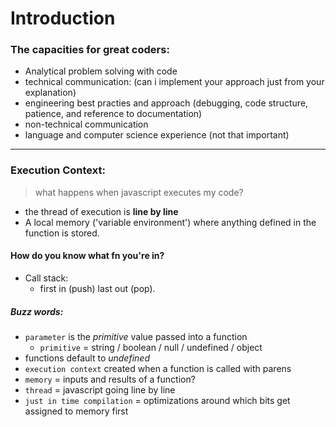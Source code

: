 # Introduction

### The capacities for great coders:
* Analytical problem solving with code
* technical communication: (can i implement your approach just from your explanation)
* engineering best practies and approach (debugging, code structure, patience, and reference to documentation)
* non-technical communication
* language and computer science experience (not that important)
---
### Execution Context:
> what happens when javascript executes my code? 
* the thread of execution is **line by line**
* A local memory ('variable environment') where anything defined in the function is stored.

#### How do you know what fn you're in?
* Call stack:
  * first in (push) last out (pop).

##### Buzz words:
* `parameter` is the *primitive* value passed into a function
  * `primitive` = string / boolean / null / undefined / object
* functions default to *undefined*
* `execution context` created when a function is called with parens
* `memory` = inputs and results of a function?
* `thread` = javascript going line by line
* `just in time compilation` = optimizations around which bits get assigned to memory first

